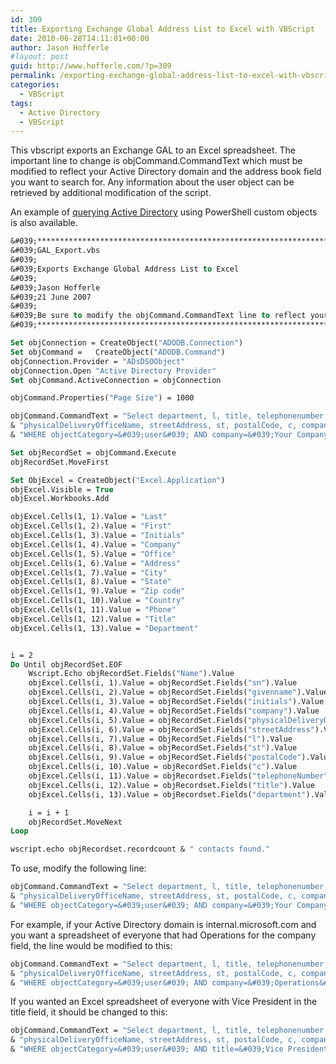 ```yaml
---
id: 309
title: Exporting Exchange Global Address List to Excel with VBScript
date: 2010-06-28T14:11:01+00:00
author: Jason Hofferle
#layout: post
guid: http://www.hofferle.com/?p=309
permalink: /exporting-exchange-global-address-list-to-excel-with-vbscript/
categories:
  - VBScript
tags:
  - Active Directory
  - VBScript
---
```

This vbscript exports an Exchange GAL to an Excel spreadsheet. The important line to change is objCommand.CommandText which must be modified to reflect your Active Directory domain and the address book field you want to search for. Any information about the user object can be retrieved by additional modification of the script.

An example of [querying Active Directory](http://www.hofferle.com/query-active-directory-with-powershell/ "Query Active Directory with PowerShell") using PowerShell custom objects is also available.

```vb
&#039;******************************************************************************
&#039;GAL_Export.vbs
&#039;
&#039;Exports Exchange Global Address List to Excel
&#039;
&#039;Jason Hofferle
&#039;21 June 2007
&#039;
&#039;Be sure to modify the objCommand.CommandText line to reflect your domain and fields
&#039;******************************************************************************

Set objConnection = CreateObject("ADODB.Connection")
Set objCommand =   CreateObject("ADODB.Command")
objConnection.Provider = "ADsDSOObject"
objConnection.Open "Active Directory Provider"
Set objCommand.ActiveConnection = objConnection

objCommand.Properties("Page Size") = 1000

objCommand.CommandText = "Select department, l, title, telephonenumber, givenname, sn, initials, displayname, name," _
& "physicalDeliveryOfficeName, streetAddress, st, postalCode, c, company FROM &#039;LDAP://dc=your,dc=domain,dc=here,dc=com&#039;" _
& "WHERE objectCategory=&#039;user&#039; AND company=&#039;Your Company Field&#039;"

Set objRecordSet = objCommand.Execute
objRecordSet.MoveFirst

Set ObjExcel = CreateObject("Excel.Application")
objExcel.Visible = True
objExcel.Workbooks.Add

objExcel.Cells(1, 1).Value = "Last"
objExcel.Cells(1, 2).Value = "First"
objExcel.Cells(1, 3).Value = "Initials"
objExcel.Cells(1, 4).Value = "Company"
objExcel.Cells(1, 5).Value = "Office"
objExcel.Cells(1, 6).Value = "Address"
objExcel.Cells(1, 7).Value = "City"
objExcel.Cells(1, 8).Value = "State"
objExcel.Cells(1, 9).Value = "Zip code"
objExcel.Cells(1, 10).Value = "Country"
objExcel.Cells(1, 11).Value = "Phone"
objExcel.Cells(1, 12).Value = "Title"
objExcel.Cells(1, 13).Value = "Department"


i = 2
Do Until objRecordSet.EOF
    Wscript.Echo objRecordSet.Fields("Name").Value
    objExcel.Cells(i, 1).Value = objRecordSet.Fields("sn").Value
    objExcel.Cells(i, 2).Value = objRecordSet.Fields("givenname").Value
    objExcel.Cells(i, 3).Value = objRecordSet.Fields("initials").Value
    objExcel.Cells(i, 4).Value = objRecordSet.Fields("company").Value
    objExcel.Cells(i, 5).Value = objRecordSet.Fields("physicalDeliveryOfficeName").Value
    objExcel.Cells(i, 6).Value = objRecordSet.Fields("streetAddress").Value
    objExcel.Cells(i, 7).Value = ObjRecordSet.Fields("l").Value
    objExcel.Cells(i, 8).Value = objRecordSet.Fields("st").Value
    objExcel.Cells(i, 9).Value = objRecordSet.Fields("postalCode").Value
    objExcel.Cells(i, 10).Value = objRecordSet.Fields("c").Value
    objExcel.Cells(i, 11).Value = objRecordset.Fields("telephoneNumber").Value
    objExcel.Cells(i, 12).Value = objRecordset.Fields("title").Value
    objExcel.Cells(i, 13).Value = objRecordset.Fields("department").Value

    i = i + 1
    objRecordSet.MoveNext
Loop

wscript.echo objRecordset.recordcount & " contacts found."
```

To use, modify the following line:

```vb
objCommand.CommandText = "Select department, l, title, telephonenumber, givenname, sn, initials, displayname, name," _
& "physicalDeliveryOfficeName, streetAddress, st, postalCode, c, company FROM &#039;LDAP://dc=your,dc=domain,dc=here,dc=com&#039;" _
& "WHERE objectCategory=&#039;user&#039; AND company=&#039;Your Company Field&#039;"
```

For example, if your Active Directory domain is internal.microsoft.com and you want a spreadsheet of everyone that had Operations for the company field, the line would be modified to this:

```vb
objCommand.CommandText = "Select department, l, title, telephonenumber, givenname, sn, initials, displayname, name," _
& "physicalDeliveryOfficeName, streetAddress, st, postalCode, c, company FROM &#039;LDAP://dc=internal,dc=microsoft,dc=com&#039;" _
& "WHERE objectCategory=&#039;user&#039; AND company=&#039;Operations&#039;"
```

If you wanted an Excel spreadsheet of everyone with Vice President in the title field, it should be changed to this:

```vb
objCommand.CommandText = "Select department, l, title, telephonenumber, givenname, sn, initials, displayname,name," _
& "physicalDeliveryOfficeName, streetAddress, st, postalCode, c, company FROM &#039;LDAP://dc=internal,dc=microsoft,dc=com&#039;" _
& "WHERE objectCategory=&#039;user&#039; AND title=&#039;Vice President&#039;"
```
